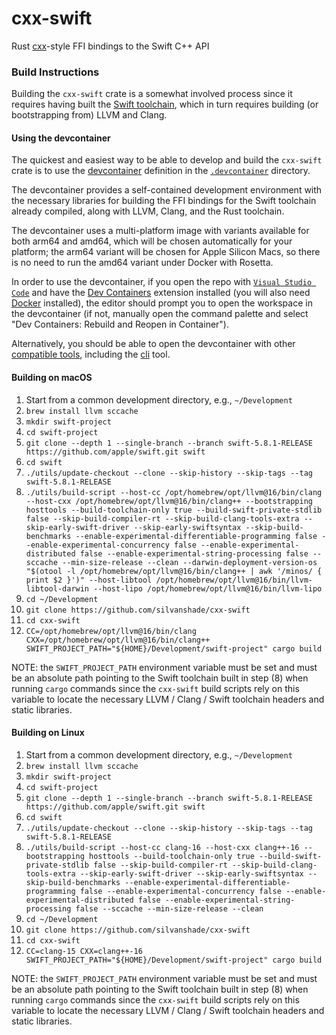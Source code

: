 # cxx-swift

Rust [cxx](https://cxx.rs/)-style FFI bindings to the Swift C++ API

### Build Instructions

Building the `cxx-swift` crate is a somewhat involved process since it requires having built the [Swift toolchain](https://github.com/apple/swift), which in turn requires building (or bootstrapping from) LLVM and Clang.

#### Using the devcontainer

The quickest and easiest way to be able to develop and build the `cxx-swift` crate is to use the [devcontainer](https://containers.dev/) definition in the [`.devcontainer`](https://github.com/silvanshade/cxx-swift/tree/main/.devcontainer) directory.

The devcontainer provides a self-contained development environment with the necessary libraries for building the FFI bindings for the Swift toolchain already compiled, along with LLVM, Clang, and the Rust toolchain.

The devcontainer uses a multi-platform image with variants available for both arm64 and amd64, which will be chosen automatically for your platform; the arm64 variant will be chosen for Apple Silicon Macs, so there is no need to run the amd64 variant under Docker with Rosetta.

In order to use the devcontainer, if you open the repo with [`Visual Studio Code`](https://code.visualstudio.com/) and have the [Dev Containers](https://marketplace.visualstudio.com/items?itemName=ms-vscode-remote.remote-containers) extension installed (you will also need [Docker](https://www.docker.com/) installed), the editor should prompt you to open the workspace in the devcontainer (if not, manually open the command palette and select "Dev Containers: Rebuild and Reopen in Container").

Alternatively, you should be able to open the devcontainer with other [compatible tools](https://containers.dev/supporting), including the [cli](https://github.com/devcontainers/cli) tool.

#### Building on macOS

1. Start from a common development directory, e.g., `~/Development`
2. `brew install llvm sccache`
3. `mkdir swift-project`
4. `cd swift-project`
5. `git clone --depth 1 --single-branch --branch swift-5.8.1-RELEASE https://github.com/apple/swift.git swift`
6. `cd swift`
7. `./utils/update-checkout --clone --skip-history --skip-tags --tag swift-5.8.1-RELEASE`
8. `./utils/build-script --host-cc /opt/homebrew/opt/llvm@16/bin/clang --host-cxx /opt/homebrew/opt/llvm@16/bin/clang++ --bootstrapping hosttools --build-toolchain-only true --build-swift-private-stdlib false --skip-build-compiler-rt --skip-build-clang-tools-extra --skip-early-swift-driver --skip-early-swiftsyntax --skip-build-benchmarks --enable-experimental-differentiable-programming false --enable-experimental-concurrency false --enable-experimental-distributed false --enable-experimental-string-processing false --sccache --min-size-release --clean --darwin-deployment-version-os "$(otool -l /opt/homebrew/opt/llvm@16/bin/clang++ | awk '/minos/ { print $2 }')" --host-libtool /opt/homebrew/opt/llvm@16/bin/llvm-libtool-darwin --host-lipo /opt/homebrew/opt/llvm@16/bin/llvm-lipo`
9. `cd ~/Development`
10. `git clone https://github.com/silvanshade/cxx-swift`
11. `cd cxx-swift`
12. `CC=/opt/homebrew/opt/llvm@16/bin/clang CXX=/opt/homebrew/opt/llvm@16/bin/clang++ SWIFT_PROJECT_PATH="${HOME}/Development/swift-project" cargo build`

NOTE: the `SWIFT_PROJECT_PATH` environment variable must be set and must be an absolute path pointing to the Swift toolchain built in step (8) when running `cargo` commands since the `cxx-swift` build scripts rely on this variable to locate the necessary LLVM / Clang / Swift toolchain headers and static libraries.

#### Building on Linux

1. Start from a common development directory, e.g., `~/Development`
2. `brew install llvm sccache`
3. `mkdir swift-project`
4. `cd swift-project`
5. `git clone --depth 1 --single-branch --branch swift-5.8.1-RELEASE https://github.com/apple/swift.git swift`
6. `cd swift`
7. `./utils/update-checkout --clone --skip-history --skip-tags --tag swift-5.8.1-RELEASE`
8. `./utils/build-script --host-cc clang-16 --host-cxx clang++-16 --bootstrapping hosttools --build-toolchain-only true --build-swift-private-stdlib false --skip-build-compiler-rt --skip-build-clang-tools-extra --skip-early-swift-driver --skip-early-swiftsyntax --skip-build-benchmarks --enable-experimental-differentiable-programming false --enable-experimental-concurrency false --enable-experimental-distributed false --enable-experimental-string-processing false --sccache --min-size-release --clean`
9. `cd ~/Development`
10. `git clone https://github.com/silvanshade/cxx-swift`
11. `cd cxx-swift`
12. `CC=clang-15 CXX=clang++-16 SWIFT_PROJECT_PATH="${HOME}/Development/swift-project" cargo build`

NOTE: the `SWIFT_PROJECT_PATH` environment variable must be set and must be an absolute path pointing to the Swift toolchain built in step (8) when running `cargo` commands since the `cxx-swift` build scripts rely on this variable to locate the necessary LLVM / Clang / Swift toolchain headers and static libraries.
